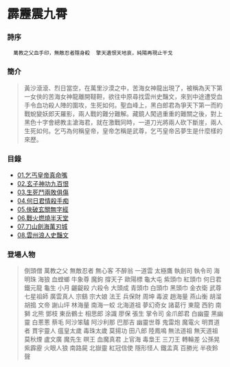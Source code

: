 # 霹靂震九霄

### 詩序
 `   萬教之父血手印，無敵忍者隱身殺  擎天遺恨天地哀，純陽再現止干戈 `

### 簡介
>  黃沙滾滾、烈日當空，在萬里沙漠之中，苦海女神龍出現了，被稱為天下第一女俠的苦海女神龍離開韃靼，欲往中原尋找雲州史豔文，來到中途遭受血手令血功殺人陣的圍攻，生死如何。聖血峰上，黑白郎君為爭天下第一而約戰蛻變妖郎天羅影，兩人戰的難分難解。藏鏡人闖過重重的難關之後，對上黑色十字會總教主滄海君，就在激戰同時，一道刀光將兩人砍下斷崖，兩人生死如何。乞丐為何稱皇帝，皇帝怎稱是武尊，乞丐皇帝呂夢生是什麼樣的來歷。

### 目錄
- [01.乞丐皇帝真命嘴](https://pilicreateworld.tw-blog.com/PILI/PILI04/01.HTM)
- [02.玄子神功九百恨](https://pilicreateworld.tw-blog.com/PILI/PILI04/02.HTM)
- [03.生死鬥兩敗俱傷](https://pilicreateworld.tw-blog.com/PILI/PILI04/03.HTM)
- [04.何日君情殺手痴](https://pilicreateworld.tw-blog.com/PILI/PILI04/04.HTM)
- [05.俠破玄關無字經](https://pilicreateworld.tw-blog.com/PILI/PILI04/05.HTM)
- [06.戰火燃燒半天堂](https://pilicreateworld.tw-blog.com/PILI/PILI04/06.HTM)
- [07.刀山劍海萬刃城](https://pilicreateworld.tw-blog.com/PILI/PILI04/07.HTM)
- [08.雲州浪人史豔文](https://pilicreateworld.tw-blog.com/PILI/PILI04/08.HTM)

### 登場人物
> 倒頭僧  萬教之父  無敵忍者  無心客  不醉翁  一道雲  太極鷹  執劍司  執令司  海明珠
 海狼  血螳螂  牛象尊  魔鉤  撐天子  歐陽標  龜大屯  紫頭巾  紅頭巾  何日君  鐵元龍
 龜生  小月  齷齪殺  六殺令  大頭成  青頭巾  白頭巾  黑頭巾  金衣衛  武尊  七星祖師
 廣雲真人  宗鷂  宗大娘  法王  兵保財  周坤  毒波  趙海量  燕山衡  胡溜  胡搗  文帝
 謝山坪  林海量  南海一蛟  北海道祖  夢幻奇女  諸葛行  東龍  西豹  南獅  北熊  鄧枝
 東岳鶴士  相思郎  涂識  廖保  張生  掌令司  金爪郎君  白幽靈  黑幽靈  白蔥蔥  蔡毛
 阿沙笨驢  阿沙利那  巴那吉  幽靈世尊  鬼雷炮  魔電火  明貫道者  貫宇靈人  瘟皇太歲
 毒珠太歲  莫揚功  田八郎  陸鳳鳴  無法道祖  無天道祖  莫秋煙  盧文廣  魔先生  暝王
 血魔真君  上官海  毒梟王  三刀王  轉輪差  公孫晃  紫霹靂  火眼人狼  南路屍  北嶽靈
 紅冠信使  隱形怪人  鐵孟真  百勝光  半夜鈴聲